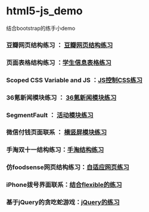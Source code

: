 # html5-js_demo
结合bootstrap的练手小demo
### 豆瓣网页结构练习 ： [豆瓣网页结构练习](https://github.com/CChanggg/html5-js_demo/tree/master/learn_douban)   
### 页面表格结构练习 ：[学生信息表格练习](https://github.com/CChanggg/html5-js_demo/blob/master/students%20(1).html) 
### Scoped CSS Variable and JS ：[JS控制CSS练习](https://github.com/CChanggg/html5-js_demo/blob/master/css_variables.html)
### 36氪新闻模块练习 ： [36氪新闻模块练习](https://github.com/CChanggg/html5-js_demo/blob/master/1.html) 
### SegmentFault ： [活动模块练习](https://github.com/CChanggg/html5-js_demo/blob/master/event.html) 
### 微信付钱页面联系 ： [横竖屏模块练习](https://github.com/CChanggg/html5-js_demo/tree/master/wechat)
### 手淘双十一结构练习：[手淘结构练习](https://github.com/CChanggg/html5-js_demo/tree/master/taobao_flexible) 
### 仿foodsense网页结构练习：[自适应网页练习](https://github.com/CChanggg/html5-js_demo/tree/master/foodsense) 
### iPhone拨号界面联系：[结合flexible的练习](https://github.com/CChanggg/html5-js_demo/blob/master/phone.html) 
### 基于jQuery的贪吃蛇游戏：[jQuery的练习](https://github.com/CChanggg/html5-js_demo/blob/master/snake.html) 
